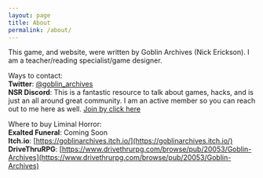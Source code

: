 ```yaml
---
layout: page
title: About
permalink: /about/
---
```


This game, and website, were written by Goblin Archives (Nick Erickson). I am a teacher/reading specialist/game designer.

Ways to contact:
<br>**Twitter**: [@goblin_archives](https://twitter.com/goblin_archives)
<br>**NSR Discord**: This is a fantastic resource to talk about games,
hacks, and is just an all around great community. I am an active member so you can reach out to me here as well.
[Join by click here](https://discord.io/newschoolrevolution)

Where to buy Liminal Horror:
<br>**Exalted Funeral**: Coming Soon
<br>**Itch.io**: [https://goblinarchives.itch.io/](https://goblinarchives.itch.io/)
<br>**DriveThruRPG**: [https://www.drivethrurpg.com/browse/pub/20053/Goblin-Archives](https://www.drivethrurpg.com/browse/pub/20053/Goblin-Archives)
